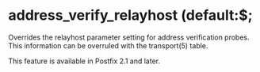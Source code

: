 # address_verify_relayhost (default:$; 


Overrides the relayhost parameter setting for address verification
probes. This information can be overruled with the transport(5) table.



This feature is available in Postfix 2.1 and later.




